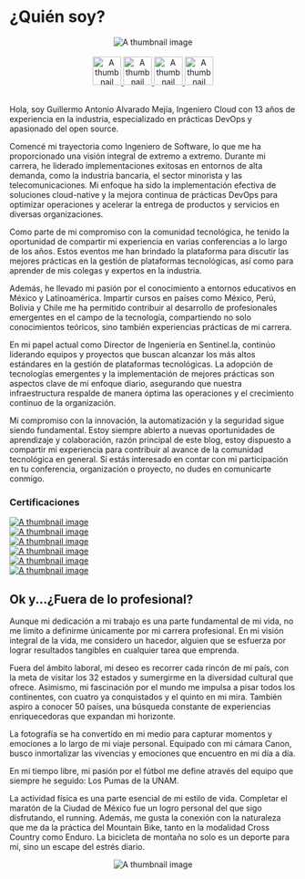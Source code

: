 # ¿Quién soy?

<center><img class="img-fluid" src="/images/logop.png" alt="A thumbnail image"> </center>

<br />
<center><a target="_blank"  href="https://twitter.com/galvarado89"><img width="50px"class="img-fluid" src="https://cdn.jsdelivr.net/npm/simple-icons@3.0.1/icons/twitter.svg" alt="A thumbnail image"> </a><a target="_blank" href="https://www.linkedin.com/in/guillermoalvarado89/"><img width="50px"class="img-fluid" src="https://cdn.jsdelivr.net/npm/simple-icons@3.0.1/icons/linkedin.svg" alt="A thumbnail image"> </a><a target="_blank"  href="https://github.com/galvarado"><img width="50px"class="img-fluid" src="https://cdn.jsdelivr.net/npm/simple-icons@3.0.1/icons/github.svg" alt="A thumbnail image"> </a><a target="_blank"  href="https://stackoverflow.com/users/1154952/guillermo-alvarado"><img width="50px"class="img-fluid" src="https://cdn.jsdelivr.net/npm/simple-icons@3.0.1/icons/stackoverflow.svg" alt="A thumbnail image"> </a></center>
<br />


Hola, soy Guillermo Antonio Alvarado Mejía, Ingeniero Cloud con 13 años de experiencia en la industria, especializado en prácticas DevOps y apasionado del open source. 

Comencé mi trayectoria como Ingeniero de Software, lo que me ha proporcionado una visión integral de extremo a extremo. Durante mi carrera, he liderado implementaciones exitosas en entornos de alta demanda, como la industria bancaria, el sector minorista y las telecomunicaciones. Mi enfoque ha sido  la implementación efectiva de soluciones cloud-native y la mejora continua de prácticas DevOps para optimizar operaciones y acelerar la entrega de productos y servicios en diversas organizaciones.

Como parte de mi compromiso con la comunidad tecnológica, he tenido la oportunidad de compartir mi experiencia en varias conferencias a lo largo de los años. Estos eventos me han brindado la plataforma para discutir las mejores prácticas en la gestión de plataformas tecnológicas, así como para aprender de mis colegas y expertos en la industria.

Además, he llevado mi pasión por el conocimiento a entornos educativos en México y Latinoamérica. Impartir cursos en países como México, Perú, Bolivia y Chile me ha permitido contribuir al desarrollo de profesionales emergentes en el campo de la tecnología, compartiendo no solo conocimientos teóricos, sino también experiencias prácticas de mi carrera.

En mi papel actual como Director de Ingeniería en Sentinel.la, continúo liderando equipos y proyectos que buscan alcanzar los más altos estándares en la gestión de plataformas tecnológicas. La adopción de tecnologías emergentes y la implementación de mejores prácticas son aspectos clave de mi enfoque diario, asegurando que nuestra infraestructura respalde de manera óptima las operaciones y el crecimiento continuo de la organización.

Mi compromiso con la innovación, la automatización y la seguridad sigue siendo fundamental. Estoy siempre abierto a nuevas oportunidades de aprendizaje y colaboración, razón principal de este blog, estoy dispuesto a compartir mi experiencia para contribuir al avance de la comunidad tecnológica en general. Si estás interesado en contar con mi participación en tu conferencia, organización o proyecto, no dudes en comunicarte conmigo.

### Certificaciones

<div class="row">
<div class="col-lg-2 col-md-6 mb-30px card-group">
    <div class="">
        <div class="maxthumb">
            <a href=""> 
                    <img class="img-fluid" src="/images/terraform.png" alt="A thumbnail image">               
            </a>
        </div>
    </div>
</div>
<div class="col-lg-2 col-md-6 mb-30px card-group">
    <div class="">
        <div class="maxthumb">
            <a href=""> 
                    <img class="img-fluid" src="/images/gcp.png" alt="A thumbnail image">               
            </a>
        </div>
    </div>
</div>
<div class="col-lg-2 col-md-6 mb-30px card-group">
    <div class="">
        <div class="maxthumb">
            <a href="">
                    <img class="img-fluid" src="/images/redhat.png" alt="A thumbnail image">         
            </a>
        </div>
    </div>
</div>
<div class="col-lg-2 col-md-6 mb-30px card-group">
    <div class="">
        <div class="maxthumb">
            <a href="">
                    <img class="img-fluid" src="/images/mirantis.png" alt="A thumbnail image">              
            </a>
        </div>
    </div>
</div>
<div class="col-lg-2 col-md-6 mb-30px card-group">
    <div class="">
        <div class="maxthumb">
            <a href="">
                    <img class="img-fluid" src="/images/coa.png" alt="A thumbnail image">               
            </a>
        </div>
    </div>
</div>
<div class="col-lg-2 col-md-6 mb-30px card-group">
    <div class="">
        <div class="maxthumb">
            <a href="">
                    <img class="img-fluid" src="/images/appcelerator.png" alt="A thumbnail image">               
            </a>
        </div>
    </div>
</div>

</div>

## Ok y...¿Fuera de lo profesional?

Aunque mi dedicación a mi trabajo es una parte fundamental de mi vida, no me limito a definirme únicamente por mi carrera profesional. En mi visión integral de la vida, me considero un hacedor, alguien que se esfuerza por lograr resultados tangibles en cualquier tarea que emprenda.

Fuera del ámbito laboral, mi deseo es recorrer cada rincón de mi país, con la meta de visitar los 32 estados y sumergirme en la diversidad cultural que ofrece. Asimismo, mi fascinación por el mundo me impulsa a pisar todos los continentes, con cuatro ya conquistados y el quinto en mi mira. También aspiro a conocer 50 países, una búsqueda constante de experiencias enriquecedoras que expandan mi horizonte.

La fotografía se ha convertido en mi medio para capturar momentos y emociones a lo largo de mi viaje personal. Equipado con mi cámara Canon, busco inmortalizar las vivencias y emociones que encuentro en mi día a día.

En mi tiempo libre, mi pasión por el fútbol me define através del equipo que siempre he seguido: Los Pumas de la UNAM. 

La actividad física es una parte esencial de mi estilo de vida. Completar el maratón de la Ciudad de México fue un logro personal del que sigo disfrutando, el running. Además, me gusta la  conexión con la naturaleza que me da la práctica del Mountain Bike, tanto en la modalidad Cross Country como Enduro. La bicicleta de montaña no solo es un deporte para mí, sino un escape del estrés diario.

<center><img class="img-fluid" src="/images/mtb.jpg" alt="A thumbnail image"></center>
